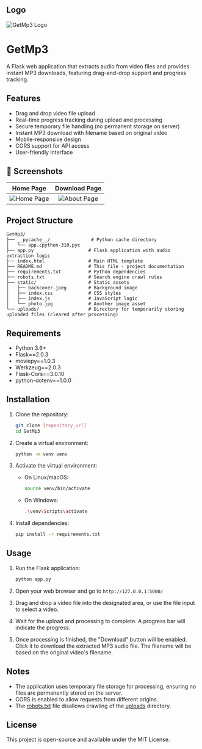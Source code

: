 ## Logo

![GetMp3 Logo](path/to/logo.png)

# GetMp3

A Flask web application that extracts audio from video files and provides instant MP3 downloads, featuring drag-and-drop support and progress tracking.

## Features

- Drag and drop video file upload
- Real-time progress tracking during upload and processing
- Secure temporary file handling (no permanent storage on server)
- Instant MP3 download with filename based on original video
- Mobile-responsive design
- CORS support for API access
- User-friendly interface

## 📸 Screenshots

| Home Page |  Download Page |
|:---------:|:----------:|
| ![Home Page](Asset/screenshots/home.png) | ![About Page](Asset/screenshots/about.png) |


## Project Structure

```
GetMp3/
├── __pycache__/               # Python cache directory
│   └── app.cpython-310.pyc
├── app.py                    # Flask application with audio extraction logic
├── index.html                # Main HTML template
├── README.md                 # This file - project documentation
├── requirements.txt          # Python dependencies
├── robots.txt                # Search engine crawl rules
├── static/                   # Static assets
│   ├── backcover.jpeg        # Background image
│   ├── index.css             # CSS styles
│   ├── index.js              # JavaScript logic
│   └── photo.jpg             # Another image asset
└── uploads/                  # Directory for temporarily storing uploaded files (cleared after processing)
```

## Requirements

- Python 3.6+
- Flask==2.0.3
- moviepy==1.0.3
- Werkzeug==2.0.3
- Flask-Cors==3.0.10
- python-dotenv==1.0.0

## Installation

1.  Clone the repository:

    ```bash
    git clone [repository_url]
    cd GetMp3
    ```

2.  Create a virtual environment:

    ```bash
    python -m venv venv
    ```

3.  Activate the virtual environment:

    -   On Linux/macOS:

        ```bash
        source venv/bin/activate
        ```

    -   On Windows:

        ```bash
        .\venv\Scripts\activate
        ```

4.  Install dependencies:

    ```bash
    pip install -r requirements.txt
    ```

## Usage

1.  Run the Flask application:

    ```bash
    python app.py
    ```

2.  Open your web browser and go to `http://127.0.0.1:5000/`

3.  Drag and drop a video file into the designated area, or use the file input to select a video.

4.  Wait for the upload and processing to complete. A progress bar will indicate the progress.

5.  Once processing is finished, the "Download" button will be enabled. Click it to download the extracted MP3 audio file.  The filename will be based on the original video's filename.

## Notes

-   The application uses temporary file storage for processing, ensuring no files are permanently stored on the server.
-   CORS is enabled to allow requests from different origins.
-   The [robots.txt](http://_vscodecontentref_/8) file disallows crawling of the [uploads](http://_vscodecontentref_/9) directory.

## License

This project is open-source and available under the MIT License.
